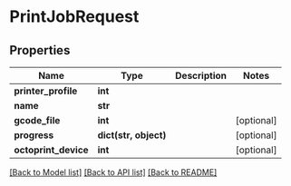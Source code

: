 # PrintJobRequest

## Properties
Name | Type | Description | Notes
------------ | ------------- | ------------- | -------------
**printer_profile** | **int** |  | 
**name** | **str** |  | 
**gcode_file** | **int** |  | [optional] 
**progress** | **dict(str, object)** |  | [optional] 
**octoprint_device** | **int** |  | [optional] 

[[Back to Model list]](../README.md#documentation-for-models) [[Back to API list]](../README.md#documentation-for-api-endpoints) [[Back to README]](../README.md)


